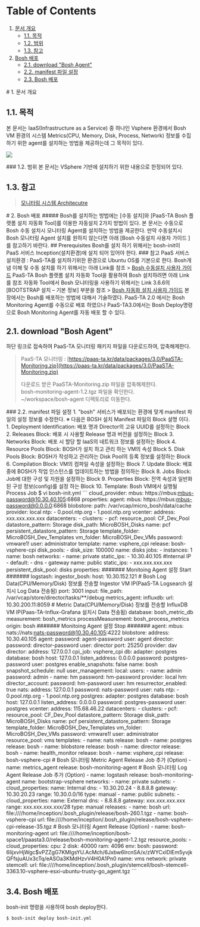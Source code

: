 # Table of Contents

1. [문서 개요](bosh-monitoring-agent-vsphere.md#1)
   * [1.1. 목적](bosh-monitoring-agent-vsphere.md#2)
   * [1.2. 범위](bosh-monitoring-agent-vsphere.md#3)
   * [1.3. 참고](bosh-monitoring-agent-vsphere.md#4)
2. [Bosh 배포](bosh-monitoring-agent-vsphere.md#5)
   * [2.1.  download "Bosh Agent"](bosh-monitoring-agent-vsphere.md#6)
   * [2.2.  manifest 파일 설정](bosh-monitoring-agent-vsphere.md#7)
   * [2.3.  Bosh 배포](bosh-monitoring-agent-vsphere.md#8)

 \# 1. 문서 개요

## 1.1. 목적

본 문서는 IaaS\(Infrastructure as a Service\) 중 하나인 Vsphere 환경에서 Bosh VM 환경의 시스템 Metrics\(CPU, Memory, Disk, Process, Network\) 정보를 수집하기 위한 agent를 설치하는 방법을 제공하는데 그 목적이 있다.

![](../../../.gitbook/assets/1-1-1%20%282%29.png)

 \#\#\# 1.2. 범위 본 문서는 VSphere 기반에 설치하기 위한 내용으로 한정되어 있다.

## 1.3. 참고

> [모니터링 시스템 Architecutre](https://github.com/PaaS-TA/Guide-3.0-Penne-/blob/master/Install-Guide/monitoring/PaaS-TA%20%EB%AA%A8%EB%8B%88%ED%84%B0%EB%A7%81%20%EC%8B%9C%EC%8A%A4%ED%85%9C%20%EC%84%A4%EC%B9%98%EA%B0%80%EC%9D%B4%EB%93%9C.md)

 \# 2. Bosh 배포 \#\#\#\#\# Bosh를 설치하는 방법에는 \[수동 설치\]와 \[PaaS-TA Bosh 플랫롬 설치 자동화 Tool\]를 이용한 자동설치 2가지 방법이 있다. 본 문서는 수동으로 Bosh 수동 설치시 모니터링 Agent를 설치하는 방법을 제공한다. 만약 수동설치시 Bosh 모니터링 Agent 설치를 원하지 않는다면 아래 \[Bosh 수동설치 사용자 가이드 \]를 참고하기 바란다. \#\# Prerequisites Bosh를 설치 하기 위해서는 bosh-init이 PaaS 서비스 Inception\(설치환경\)에 설치 되어 있어야 한다. \#\#\# 참고 PaaS 서비스 설치환경 : PaaS-TA를 설치하기위한 환경으로 Ubuntu OS를 기본으로 한다. Bosh개념 이해 및 수동 설치를 하기 위해서는 아래 Link를 참조 &gt; [Bosh 수동설치 사용자 가이드](https://github.com/PaaS-TA/Guide-3.0-Penne-/blob/master/Use-Guide/Bosh/PaaS-TA_BOSH_%EC%82%AC%EC%9A%A9%EC%9E%90_%EA%B0%80%EC%9D%B4%EB%93%9Cv1.0.md) PaaS-TA Bosh 플랫롬 설치 자동화 Tool을 활용하여 Bosh 설치하려면 아래 Link를 참조 자동화 Tool에서 Bosh 모니터링을 사용하기 위해서는 Link 3.6.6의 \[BOOTSTRAP 설치 – 기본 정보\] 부분을 참조 &gt; [Bosh 자동화 설치 사용자 가이드](https://github.com/PaaS-TA/Guide-3.0-Penne-/blob/master/Use-Guide/platform/PaaS_TA_%ED%94%8C%EB%9E%AB%ED%8F%BC_%EC%84%A4%EC%B9%98_%EC%9E%90%EB%8F%99%ED%99%94_%EC%82%AC%EC%9A%A9_%EA%B0%80%EC%9D%B4%EB%93%9Cv3.0.md#40) 본 장에서는 Bosh를 배포하는 방법에 대해서 기술하였다. PaaS-TA 2.0 에서는 Bosh Monitoring Agent를 수동으로 배포 하였으나 PaaS-TA3.0에서는 Bosh Deploy명령으로 Bosh Monitoring Agent를 자동 배포 할 수 있다.

## 2.1.  download "Bosh Agent"

하단 링크로 접속하여 PaaS-TA 모니터링 패키지 파일을 다운로드하여, 압축해제한다.

> PaaS-TA 모니터링 : [https://paas-ta.kr/data/packages/3.0/PaaSTA-Monitoring.zip](https://paas-ta.kr/data/packages/3.0/PaaSTA-Monitoring.zip)
>
> 다운로드 받은 PaaSTA-Monitoring.zip 파일을 압축해제한다.   
>  bosh-monitoring-agent-1.2.tgz 파일을 확인한다.   
>  ~/workspace/bosh-agent 디렉토리로 이동한다.

 \#\#\# 2.2. manifest 파일 설정 1. "bosh" 서비스가 배포되는 환경에 맞게 manifest 파일의 설정 정보를 수정한다. ※ 다음은 BOSH 설치 Manifest 파일의 Block 설명 이다. 1. Deployment Identification: 배포 명과 Director의 고유 UUID를 설정하는 Block 2. Releases Block: 배포 시 사용할 Release 명과 버전을 설정하는 Block 3. Networks Block: 배포 시 할당 할 IaaS의 네트워크 정보를 설정하는 Block 4. Resource Pools Block: BOSH가 설치 하고 관리 하는 VM의 속성 Block 5. Disk Pools Block: BOSH가 작성하고 관리하는 Disk Pool의 등록 정보를 설정하는 Block 6. Compilation Block: VM의 컴파일 속성을 설정하는 Block 7. Update Block: 배포 중에 BOSH가 작업 인스턴스를 업데이트하는 방법을 정의하는 Block 8. Jobs Block: Job에 대한 구성 및 자원을 설정하는 Block 9. Properties Block: 전역 속성과 일반화 된 구성 정보\(config\)를 설정 하는 Block 10. Template: Bosh VM에서 실행될 Process Job $ vi bosh-init.yml \`\`\` cloud\_provider: mbus: https://mbus:mbus-password@10.30.40.105:6868 properties: agent: mbus: https://mbus:mbus-password@0.0.0.0:6868 blobstore: path: /var/vcap/micro\_bosh/data/cache provider: local ntp: - 0.pool.ntp.org - 1.pool.ntp.org vcenter: address: xxx.xxx.xxx.xxx datacenters: - clusters: - pcf: resource\_pool: CF\_Dev\_Pool datastore\_pattern: Storage disk\_path: MicroBOSH\_Disks name: pcf persistent\_datastore\_pattern: Storage template\_folder: MicroBOSH\_Dev\_Templates vm\_folder: MicroBOSH\_Dev\_VMs password: vmware1! user: administrator template: name: vsphere\_cpi release: bosh-vsphere-cpi disk\_pools: - disk\_size: 100000 name: disks jobs: - instances: 1 name: bosh networks: - name: private static\_ips: - 10.30.40.105 \#Internal IP - default: - dns - gateway name: public static\_ips: - xxx.xxx.xxx.xxx persistent\_disk\_pool: disks properties: \#\#\#\#\#\#\# Monitoing Agent 설정 Start \#\#\#\#\#\#\# logstash: ingestor\_bosh: host: 10.30.152.121 \# Bosh Log Data\(CPU/Memory/Disk\) 정보를 전송할 Ingestor VM IP\(PaaS-TA Logsearch 설치시 Log Data 전송됨\) port: 3001 input: file\_path: /var/vcap/store/director/tasks/\*\*/debug metrics\_agent: influxdb: url: 10.30.200.11:8059 \# Metric Data\(CPU/Memory/Disk\) 정보를 전송할 InfluxDB VM IP\(Paas-TA-Influx-Grafana 설치시 Data 전송됨\) database: bosh\_metric\_db measurement: bosh\_metrics processMeasurement: bosh\_process\_metrics origin: bosh \#\#\#\#\#\#\# Monitoing Agent 설정 Stop \#\#\#\#\#\#\# agent: mbus: nats://nats:nats-password@10.30.40.105:4222 blobstore: address: 10.30.40.105 agent: password: agent-password user: agent director: password: director-password user: director port: 25250 provider: dav director: address: 127.0.0.1 cpi\_job: vsphere\_cpi db: adapter: postgres database: bosh host: 127.0.0.1 listen\_address: 0.0.0.0 password: postgres-password user: postgres enable\_snapshots: false name: bosh snapshot\_schedule: null user\_management: local: users: - name: admin password: admin - name: hm password: hm-password provider: local hm: director\_account: password: hm-password user: hm resurrector\_enabled: true nats: address: 127.0.0.1 password: nats-password user: nats ntp: - 0.pool.ntp.org - 1.pool.ntp.org postgres: adapter: postgres database: bosh host: 127.0.0.1 listen\_address: 0.0.0.0 password: postgres-password user: postgres vcenter: address: 115.68.46.22 datacenters: - clusters: - pcf: resource\_pool: CF\_Dev\_Pool datastore\_pattern: Storage disk\_path: MicroBOSH\_Disks name: pcf persistent\_datastore\_pattern: Storage template\_folder: MicroBOSH\_Dev\_Templates vm\_folder: MicroBOSH\_Dev\_VMs password: vmware1! user: administrator resource\_pool: vms templates: - name: nats release: bosh - name: postgres release: bosh - name: blobstore release: bosh - name: director release: bosh - name: health\_monitor release: bosh - name: vsphere\_cpi release: bosh-vsphere-cpi \# Bosh 모니터링 Metric Agent Release Job 추가 \(Option\) - name: metrics\_agent release: bosh-monitoring-agent \# Bosh 모니터링 Log Agent Release Job 추가 \(Option\) - name: logstash release: bosh-monitoring-agent name: bootstrap-vsphere networks: - name: private subnets: - cloud\_properties: name: Internal dns: - 10.30.20.24 - 8.8.8.8 gateway: 10.30.20.23 range: 10.30.0.0/16 type: manual - name: public subnets: - cloud\_properties: name: External dns: - 8.8.8.8 gateway: xxx.xxx.xxx.xxx range: xxx.xxx.xxx.xxx/28 type: manual releases: - name: bosh url: file:////home/inception/.bosh\_plugin/release/bosh-260.1.tgz - name: bosh-vsphere-cpi url: file:////home/inception/.bosh\_plugin/release/bosh-vsphere-cpi-release-35.tgz \# Bosh 모니터링 Agent Release \(Option\) - name: bosh-monitoring-agent url: file:////home/inception/bosh-space1/paasta3.0/release/bosh-monitoring-agent-1.2.tgz resource\_pools: - cloud\_properties: cpu: 2 disk: 40000 ram: 4096 env: bosh: password: $6$IijxvHjWgc$vPZZgG7KMlgsYU.AcMch/6Jxbw6IrcnSA/x/zWYCxIDlEm5yvjkQFfsjuAUx3cTq/eASOa3KMdHzvV4H0A1Pn0 name: vms network: private stemcell: url: file:////home/inception/.bosh\_plugin/stemcell/bosh-stemcell-3363.10-vsphere-esxi-ubuntu-trusty-go\_agent.tgz \`\`\`

## 3.4.  Bosh 배포

bosh-init 명령을 사용하여 bosh deploy한다.

```text
$ bosh-init deploy bosh-init.yml
```

